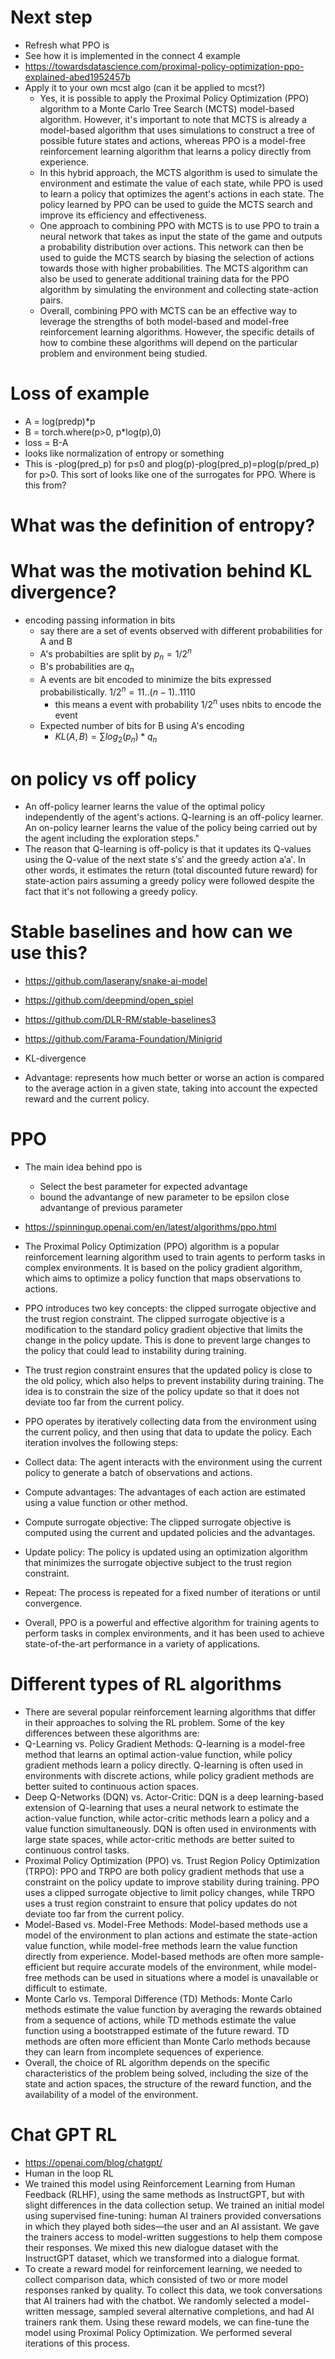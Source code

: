 # Next step
* Refresh what PPO is
* See how it is implemented in the connect 4 example
* https://towardsdatascience.com/proximal-policy-optimization-ppo-explained-abed1952457b
* Apply it to your own mcst algo (can it be applied to mcst?)
  * Yes, it is possible to apply the Proximal Policy Optimization (PPO) algorithm to a Monte Carlo Tree Search (MCTS) model-based algorithm. However, it's important to note that MCTS is already a model-based algorithm that uses simulations to construct a tree of possible future states and actions, whereas PPO is a model-free reinforcement learning algorithm that learns a policy directly from experience.
  * In this hybrid approach, the MCTS algorithm is used to simulate the environment and estimate the value of each state, while PPO is used to learn a policy that optimizes the agent's actions in each state. The policy learned by PPO can be used to guide the MCTS search and improve its efficiency and effectiveness.
  * One approach to combining PPO with MCTS is to use PPO to train a neural network that takes as input the state of the game and outputs a probability distribution over actions. This network can then be used to guide the MCTS search by biasing the selection of actions towards those with higher probabilities. The MCTS algorithm can also be used to generate additional training data for the PPO algorithm by simulating the environment and collecting state-action pairs.
  * Overall, combining PPO with MCTS can be an effective way to leverage the strengths of both model-based and model-free reinforcement learning algorithms. However, the specific details of how to combine these algorithms will depend on the particular problem and environment being studied.


# Loss of example
* A = log(predp)*p
* B = torch.where(p>0, p*log(p),0)
* loss = B-A
* looks like normalization of entropy or something
* This is -plog(pred_p) for p≤0 and plog(p)-plog(pred_p)=plog(p/pred_p) for p>0. This sort of looks like one of the surrogates for PPO. Where is this from?


# What was the definition of entropy?
# What was the motivation behind KL divergence?
* encoding passing information in bits
  * say there are a set of events observed with different probabilities for A and B
  * A's probabilties are split by $p_n=1/2^n$
  * B's probabilities are $q_n$
  * A events are bit encoded to minimize the bits expressed probabilistically. $1/2^n = 11..(n-1)..1110$ 
    * this means a event with probability $1/2^n$ uses nbits to encode the event
  * Expected number of bits for B using A's encoding
    * $KL(A,B) = \sum log_2(p_n)*q_n$


# on policy vs off policy
* An off-policy learner learns the value of the optimal policy independently of the agent's actions. Q-learning is an off-policy learner. An on-policy learner learns the value of the policy being carried out by the agent including the exploration steps."
* The reason that Q-learning is off-policy is that it updates its Q-values using the Q-value of the next state s′s′ and the greedy action a′a′. In other words, it estimates the return (total discounted future reward) for state-action pairs assuming a greedy policy were followed despite the fact that it's not following a greedy policy.


# Stable baselines and how can we use this?
* https://github.com/laserany/snake-ai-model


* https://github.com/deepmind/open_spiel
* https://github.com/DLR-RM/stable-baselines3
* https://github.com/Farama-Foundation/Minigrid
* KL-divergence

* Advantage: represents how much better or worse an action is compared to the average action in a given state, taking into account the expected reward and the current policy.

# PPO
* The main idea behind ppo is 
  * Select the best parameter for expected advantage 
  * bound the advantange of new parameter to be epsilon close advantange of previous parameter

* https://spinningup.openai.com/en/latest/algorithms/ppo.html
* The Proximal Policy Optimization (PPO) algorithm is a popular reinforcement learning algorithm used to train agents to perform tasks in complex environments. It is based on the policy gradient algorithm, which aims to optimize a policy function that maps observations to actions.
* PPO introduces two key concepts: the clipped surrogate objective and the trust region constraint. The clipped surrogate objective is a modification to the standard policy gradient objective that limits the change in the policy update. This is done to prevent large changes to the policy that could lead to instability during training.
* The trust region constraint ensures that the updated policy is close to the old policy, which also helps to prevent instability during training. The idea is to constrain the size of the policy update so that it does not deviate too far from the current policy.
* PPO operates by iteratively collecting data from the environment using the current policy, and then using that data to update the policy. Each iteration involves the following steps:
* Collect data: The agent interacts with the environment using the current policy to generate a batch of observations and actions.
* Compute advantages: The advantages of each action are estimated using a value function or other method.
* Compute surrogate objective: The clipped surrogate objective is computed using the current and updated policies and the advantages.
* Update policy: The policy is updated using an optimization algorithm that minimizes the surrogate objective subject to the trust region constraint.
* Repeat: The process is repeated for a fixed number of iterations or until convergence.
* Overall, PPO is a powerful and effective algorithm for training agents to perform tasks in complex environments, and it has been used to achieve state-of-the-art performance in a variety of applications.


# Different types of RL algorithms 
* There are several popular reinforcement learning algorithms that differ in their approaches to solving the RL problem. Some of the key differences between these algorithms are:
* Q-Learning vs. Policy Gradient Methods: Q-learning is a model-free method that learns an optimal action-value function, while policy gradient methods learn a policy directly. Q-learning is often used in environments with discrete actions, while policy gradient methods are better suited to continuous action spaces.
* Deep Q-Networks (DQN) vs. Actor-Critic: DQN is a deep learning-based extension of Q-learning that uses a neural network to estimate the action-value function, while actor-critic methods learn a policy and a value function simultaneously. DQN is often used in environments with large state spaces, while actor-critic methods are better suited to continuous control tasks.
* Proximal Policy Optimization (PPO) vs. Trust Region Policy Optimization (TRPO): PPO and TRPO are both policy gradient methods that use a constraint on the policy update to improve stability during training. PPO uses a clipped surrogate objective to limit policy changes, while TRPO uses a trust region constraint to ensure that policy updates do not deviate too far from the current policy.
* Model-Based vs. Model-Free Methods: Model-based methods use a model of the environment to plan actions and estimate the state-action value function, while model-free methods learn the value function directly from experience. Model-based methods are often more sample-efficient but require accurate models of the environment, while model-free methods can be used in situations where a model is unavailable or difficult to estimate.
* Monte Carlo vs. Temporal Difference (TD) Methods: Monte Carlo methods estimate the value function by averaging the rewards obtained from a sequence of actions, while TD methods estimate the value function using a bootstrapped estimate of the future reward. TD methods are often more efficient than Monte Carlo methods because they can learn from incomplete sequences of experience.
* Overall, the choice of RL algorithm depends on the specific characteristics of the problem being solved, including the size of the state and action spaces, the structure of the reward function, and the availability of a model of the environment.


# Chat GPT RL
* https://openai.com/blog/chatgpt/
* Human in the loop RL
* We trained this model using Reinforcement Learning from Human Feedback (RLHF), using the same methods as InstructGPT, but with slight differences in the data collection setup. We trained an initial model using supervised fine-tuning: human AI trainers provided conversations in which they played both sides—the user and an AI assistant. We gave the trainers access to model-written suggestions to help them compose their responses. We mixed this new dialogue dataset with the InstructGPT dataset, which we transformed into a dialogue format.
* To create a reward model for reinforcement learning, we needed to collect comparison data, which consisted of two or more model responses ranked by quality. To collect this data, we took conversations that AI trainers had with the chatbot. We randomly selected a model-written message, sampled several alternative completions, and had AI trainers rank them. Using these reward models, we can fine-tune the model using Proximal Policy Optimization. We performed several iterations of this process.
